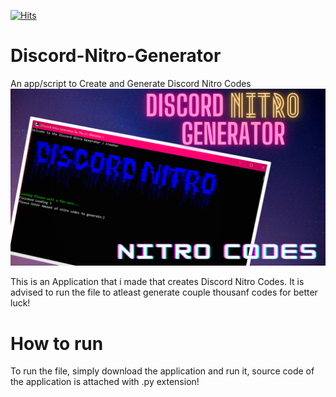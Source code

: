 [![Hits](https://hits.seeyoufarm.com/api/count/incr/badge.svg?url=https%3A%2F%2Fgithub.com%2FRicePudding0xC%2FDiscord-Nitro-Generator&count_bg=%23FF0000&title_bg=%23997594&icon=mediafire.svg&icon_color=%23D4F401&title=Views&edge_flat=false)](https://github.com/RicePudding0xC/Discord-Nitro-Generator)
# Discord-Nitro-Generator
An app/script to Create and Generate Discord Nitro Codes
![Screenshot](Screenshot.png)

This is an Application that i made that creates Discord Nitro Codes.
It is advised to run the file to atleast generate couple thousanf codes for better luck!

# How to run
To run the file, simply download the application and run it, source code of the application is attached with .py extension!
